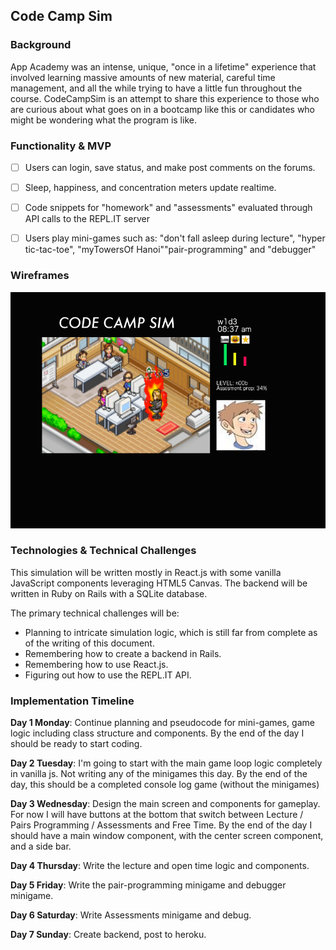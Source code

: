 ## Code Camp Sim

### Background

App Academy was an intense, unique, "once in a lifetime" experience that involved learning massive amounts of new material, careful time management, and all the while trying to have a little fun throughout the course.  CodeCampSim is an attempt to share this experience to those who are curious about what goes on in a bootcamp like this or candidates who might be wondering what the program is like.

### Functionality & MVP

- [ ] Users can login, save status, and make post comments on the forums.
- [ ] Sleep, happiness, and concentration meters update realtime.
- [ ] Code snippets for "homework" and "assessments" evaluated through API calls to the REPL.IT server
- [ ] Users play mini-games such as: "don't fall asleep during lecture", "hyper tic-tac-toe", "myTowersOf Hanoi""pair-programming" and "debugger"


### Wireframes

![wireframes](https://github.com/Eihcir0/code_camp_sim/blob/master/docs/wireframe.jpg)

### Technologies & Technical Challenges

This simulation will be written mostly in React.js with some vanilla JavaScript components leveraging HTML5 Canvas.  The backend will be written in Ruby on Rails with a SQLite database.  

The primary technical challenges will be:

- Planning to intricate simulation logic, which is still far from complete as of the writing of this document.
- Remembering how to create a backend in Rails.
- Remembering how to use React.js.
- Figuring out how to use the REPL.IT API.

### Implementation Timeline

**Day 1 Monday**: Continue planning and pseudocode for mini-games, game logic including class structure and components.  By the end of the day I should be ready to start coding.

**Day 2 Tuesday**:
I'm going to start with the main game loop logic completely in vanilla js.  Not writing any of the minigames this day.  By the end of the day, this should be a completed console log game (without the minigames)

**Day 3 Wednesday**:
Design the main screen and components for gameplay.  For now I will have buttons at the bottom that switch between Lecture / Pairs Programming / Assessments and Free Time.  By the end of the day I should have a main window component, with the center screen component, and a side bar.


**Day 4 Thursday**:
Write the lecture and open time logic and components.  

**Day 5 Friday**: Write the pair-programming minigame and debugger minigame.


**Day 6 Saturday**: Write Assessments minigame and debug.

**Day 7 Sunday**: Create backend, post to heroku.
